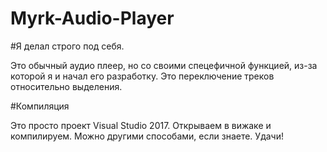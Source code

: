 # Myrk-Audio-Player

#Я делал строго под себя. 

Это обычный аудио плеер, но со своими спецефичной функцией, из-за которой я и начал его разработку. Это переключение треков относительно выделения.
 
#Компиляция

Это просто проект Visual Studio 2017. Открываем в вижаке и компилируем. Можно другими способами, если знаете. Удачи!
